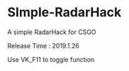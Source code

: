 # SImple-RadarHack
A simple RadarHack for CSGO  

Release Time : 2019.1.26  

Use VK_F11 to toggle function  

